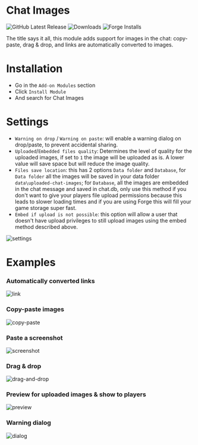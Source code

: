 # Chat Images
![GitHub Latest Release](https://img.shields.io/github/release/bmarian/chat-images?style=for-the-badge)
![Downloads](https://img.shields.io/github/downloads/bmarian/chat-images/total?style=for-the-badge)
![Forge Installs](https://img.shields.io/badge/dynamic/json?label=Forge%20Installs&query=package.installs&suffix=%25&url=https%3A%2F%2Fforge-vtt.com%2Fapi%2Fbazaar%2Fpackage%2Fchat-images&colorB=4aa94a&style=for-the-badge)

The title says it all, this module adds support for images in the chat: copy-paste, drag & drop, and links are automatically converted to images.

# Installation
- Go in the `Add-on Modules` section
- Click `Install Module`
- And search for Chat Images

# Settings
 - `Warning on drop` / `Warning on paste`: will enable a warning dialog on drop/paste, to prevent accidental sharing.
 - `Uploaded`/`Embedded files quality`: Determines the level of quality for the uploaded images, if set to `1` the image will be uploaded as is. A lower value will save space but will reduce the image quality.
 - `Files save location`: this has 2 options `Data folder` and `Database`, for `Data folder` all the images will be saved in your data folder `data\uploaded-chat-images`; for `Database`, all the images are embedded in the chat message and saved in chat.db, only use this method if you don't want to give your players file upload permissions because this leads to slower loading times and if you are using Forge this will fill your game storage super fast.
 - `Embed if upload is not possible`: this option will allow a user that doesn't have upload privileges to still upload images using the embed method described above.

![settings](https://i.imgur.com/YG3VKPR.png)

# Examples
### Automatically converted links
![link](https://i.imgur.com/2g1lhod.gif)

### Copy-paste images
![copy-paste](https://i.imgur.com/iTRWPSS.gif)

### Paste a screenshot
![screenshot](https://i.imgur.com/psfNXnY.gif)

### Drag & drop
![drag-and-drop](https://i.imgur.com/1DFAjQl.gif)

### Preview for uploaded images & show to players
![preview](https://i.imgur.com/eT7vaY7.gif)

### Warning dialog
![dialog](https://i.imgur.com/bTV4rnl.gif)
